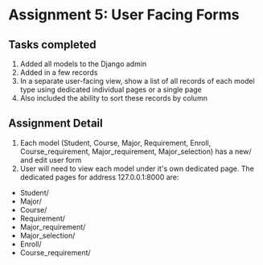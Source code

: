 # Assignment 5: User Facing Forms

## Tasks completed

1. Added all models to the Django admin
2. Added in a few records
3. In a separate user-facing view, show a list of all records of each model type using dedicated individual pages or a single page
4. Also included the ability to sort these records by column

## Assignment Detail
1. Each model (Student, Course, Major, Requirement, Enroll, Course_requirement, Major_requirement, Major_selection) has a new/ and edit user form
2. User will need to view each model under it's own dedicated page. The dedicated pages for address 127.0.0.1:8000 are:

- Student/
- Major/
- Course/
- Requirement/
- Major_requirement/
- Major_selection/
- Enroll/
- Course_requirement/
  
